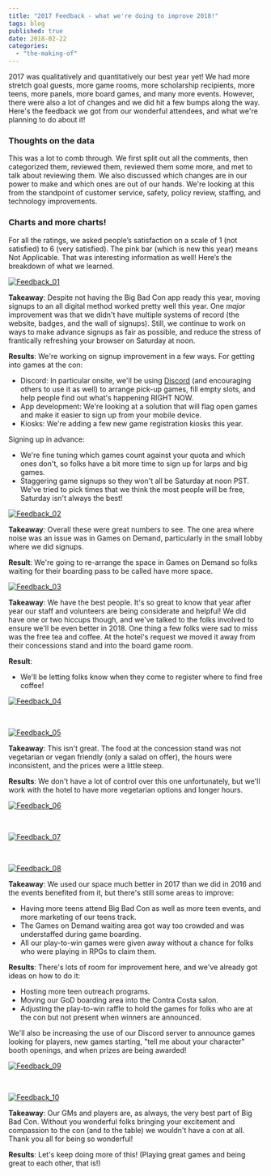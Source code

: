 ```yaml
---
title: "2017 Feedback - what we're doing to improve 2018!"
tags: blog
published: true
date: 2018-02-22
categories: 
  - "the-making-of"
---
```


2017 was qualitatively and quantitatively our best year yet! We had more stretch goal guests, more game rooms, more scholarship recipients, more teens, more panels, more board games, and many more events. However, there were also a lot of changes and we did hit a few bumps along the way. Here's the feedback we got from our wonderful attendees, and what we're planning to do about it!

### Thoughts on the data

This was a lot to comb through. We first split out all the comments, then categorized them, reviewed them, reviewed them some more, and met to talk about reviewing them. We also discussed which changes are in our power to make and which ones are out of our hands. We're looking at this from the standpoint of customer service, safety, policy review, staffing, and technology improvements.

### Charts and more charts!

For all the ratings, we asked people’s satisfaction on a scale of 1 (not satisfied) to 6 (very satisfied). The pink bar (which is new this year) means Not Applicable. That was interesting information as well! Here’s the breakdown of what we learned.

[![Feedback_01](/images/Feedback_01.png)](https://www.bigbadcon.com/wp-content/uploads/2018/01/Feedback_01.png)

**Takeaway**: Despite not having the Big Bad Con app ready this year, moving signups to an all digital method worked pretty well this year. One _major_ improvement was that we didn't have multiple systems of record (the website, badges, and the wall of signups). Still, we continue to work on ways to make advance signups as fair as possible, and reduce the stress of frantically refreshing your browser on Saturday at noon.

**Results**: We're working on signup improvement in a few ways. For getting into games at the con:

- Discord: In particular onsite, we'll be using [Discord](https://discord.gg/54srySP) (and encouraging others to use it as well) to arrange pick-up games, fill empty slots, and help people find out what's happening RIGHT NOW.
- App development: We're looking at a solution that will flag open games and make it easier to sign up from your mobile device.
- Kiosks: We're adding a few new game registration kiosks this year.

Signing up in advance:

- We're fine tuning which games count against your quota and which ones don't, so folks have a bit more time to sign up for larps and big games.
- Staggering game signups so they won't all be Saturday at noon PST. We've tried to pick times that we think the most people will be free, Saturday isn't always the best!

[![Feedback_02](/images/Feedback_02.png)](https://www.bigbadcon.com/wp-content/uploads/2018/01/Feedback_02.png)

**Takeaway**: Overall these were great numbers to see. The one area where noise was an issue was in Games on Demand, particularly in the small lobby where we did signups.

**Result**: We're going to re-arrange the space in Games on Demand so folks waiting for their boarding pass to be called have more space.

[![Feedback_03](/images/Feedback_03.png)](https://www.bigbadcon.com/wp-content/uploads/2018/01/Feedback_03.png)

**Takeaway**: We have the best people. It's so great to know that year after year our staff and volunteers are being considerate and helpful! We did have one or two hiccups though, and we've talked to the folks involved to ensure we'll be even better in 2018. One thing a few folks were sad to miss was the free tea and coffee. At the hotel's request we moved it away from their concessions stand and into the board game room.

**Result**:

- We'll be letting folks know when they come to register where to find free coffee!

[![Feedback_04](/images/Feedback_04.png)](https://www.bigbadcon.com/wp-content/uploads/2018/01/Feedback_04.png)

 

[![Feedback_05](/images/Feedback_05.png)](https://www.bigbadcon.com/wp-content/uploads/2018/01/Feedback_05.png)

**Takeaway**: This isn't great. The food at the concession stand was not vegetarian or vegan friendly (only a salad on offer), the hours were inconsistent, and the prices were a little steep.

**Results**: We don't have a lot of control over this one unfortunately, but we'll work with the hotel to have more vegetarian options and longer hours.

[![Feedback_06](/images/Feedback_06.png)](https://www.bigbadcon.com/wp-content/uploads/2018/01/Feedback_06.png)

 

[![Feedback_07](/images/Feedback_07.png)](https://www.bigbadcon.com/wp-content/uploads/2018/01/Feedback_07.png)

 

[![Feedback_08](/images/Feedback_08.png)](https://www.bigbadcon.com/wp-content/uploads/2018/01/Feedback_08.png)

**Takeaway**: We used our space much better in 2017 than we did in 2016 and the events benefited from it, but there's still some areas to improve:

- Having more teens attend Big Bad Con as well as more teen events, and more marketing of our teens track.
- The Games on Demand waiting area got way too crowded and was understaffed during game boarding.
- All our play-to-win games were given away without a chance for folks who were playing in RPGs to claim them.

**Results**: There's lots of room for improvement here, and we've already got ideas on how to do it:

- Hosting more teen outreach programs.
- Moving our GoD boarding area into the Contra Costa salon.
- Adjusting the play-to-win raffle to hold the games for folks who are at the con but not present when winners are announced.

We'll also be increasing the use of our Discord server to announce games looking for players, new games starting, "tell me about your character" booth openings, and when prizes are being awarded!

[![Feedback_09](/images/Feedback_09.png)](https://www.bigbadcon.com/wp-content/uploads/2018/01/Feedback_09.png)

 

[![Feedback_10](/images/Feedback_10.png)](https://www.bigbadcon.com/wp-content/uploads/2018/01/Feedback_10.png)

**Takeaway**: Our GMs and players are, as always, the very best part of Big Bad Con. Without you wonderful folks bringing your excitement and compassion to the con (and to the table) we wouldn't have a con at all. Thank you all for being so wonderful!

**Results**: Let's keep doing more of this! (Playing great games and being great to each other, that is!)
